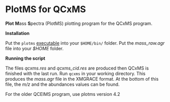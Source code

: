# PlotMS for QCxMS

**Plot** **M**ass **S**pectra (PlotMS) plotting program for the QCxMS program. 

**Installation**

Put the `plotms` [executable](https://github.com/qcxms/PlotMS/releases) into your `$HOME/bin/` folder. 
Put the *mass_raw.agr* file into your *$HOME* folder. 

**Running the script**

The files *qcxms.res* and *qcxms_cid.res* are produced then QCxMS is finished with the last run. Run `qcxms` in your working directory. This produces the *mass.agr* file in the XMGRACE format. At the bottom of this file, the *m/z* and the abundances values can be found. 

For the older QCEIMS program, use plotms version 4.2


